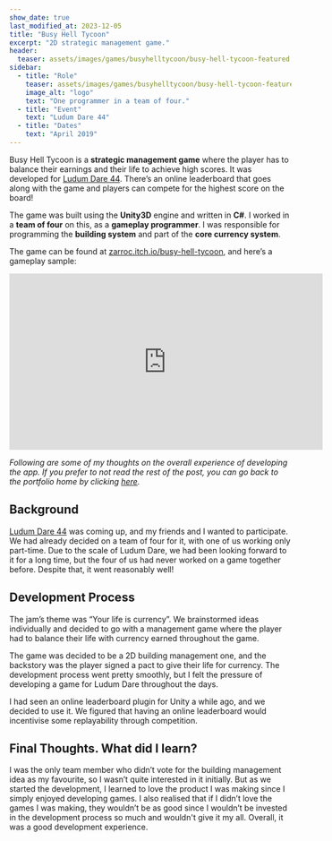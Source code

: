 ```yaml
---
show_date: true
last_modified_at: 2023-12-05
title: "Busy Hell Tycoon"
excerpt: "2D strategic management game."
header:
  teaser: assets/images/games/busyhelltycoon/busy-hell-tycoon-featured.png
sidebar:
  - title: "Role"
    teaser: assets/images/games/busyhelltycoon/busy-hell-tycoon-featured.png
    image_alt: "logo"
    text: "One programmer in a team of four."
  - title: "Event"
    text: "Ludum Dare 44"
  - title: "Dates"
    text: "April 2019"
---
```


<!-- <img src="/assets/icons/github.svg" width="24" height="24"> [repo link]() -->

Busy Hell Tycoon is a **strategic management game** where the player has to balance their earnings and their life to achieve high scores. It was developed for [Ludum Dare 44](https://ldjam.com/events/ludum-dare/44/). There’s an online leaderboard that goes along with the game and players can compete for the highest score on the board!

The game was built using the **Unity3D** engine and written in **C#**. I worked in a **team of four** on this, as a **gameplay programmer**. I was responsible for programming the **building system** and part of the **core currency system**.

The game can be found at [zarroc.itch.io/busy-hell-tycoon](https://zarroc.itch.io/busy-hell-tycoon), and here’s a gameplay sample:

<iframe width="560" height="315" src="https://www.youtube.com/embed/9yylGfSuUu4" title="Busy Hell Tycoon Gamplay Sample" frameborder="0" allowfullscreen></iframe>

<!-- {% include gallery id="gallery1" layout="half" %} -->
<!-- caption="This is a sample gallery to go along with this case study." -->

<br/>

*Following are some of my thoughts on the overall experience of developing the app. If you prefer to not read the rest of the post, you can go back to the portfolio home by clicking [here](/portfolio).*


## Background

[Ludum Dare 44](https://ldjam.com/events/ludum-dare/44/) was coming up, and my friends and I wanted to participate. We had already decided on a team of four for it, with one of us working only part-time. Due to the scale of Ludum Dare, we had been looking forward to it for a long time, but the four of us had never worked on a game together before. Despite that, it went reasonably well!

## Development Process

The jam’s theme was “Your life is currency”. We brainstormed ideas individually and decided to go with a management game where the player had to balance their life with currency earned throughout the game.

The game was decided to be a 2D building management one, and the backstory was the player signed a pact to give their life for currency. The development process went pretty smoothly, but I felt the pressure of developing a game for Ludum Dare throughout the days.

I had seen an online leaderboard plugin for Unity a while ago, and we decided to use it. We figured that having an online leaderboard would incentivise some replayability through competition.

## Final Thoughts. What did I learn?

I was the only team member who didn’t vote for the building management idea as my favourite, so I wasn’t quite interested in it initially. But as we started the development, I learned to love the product I was making since I simply enjoyed developing games. I also realised that if I didn’t love the games I was making, they wouldn’t be as good since I wouldn’t be invested in the development process so much and wouldn't give it my all. Overall, it was a good development experience.
